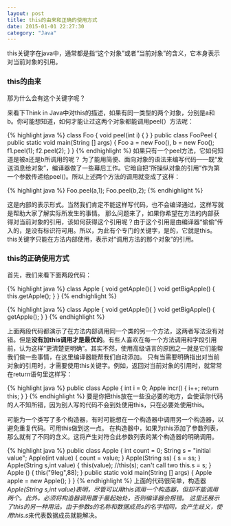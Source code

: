```yaml
---
layout: post
title: this的由来和正确的使用方式
date: 2015-01-01 22:27:30
category: "Java"
---
```


this关键字在java中，通常都是指“这个对象”或者“当前对象”的含义，它本身表示对当前对象的引用。

### this的由来

那为什么会有这个关键字呢？

来看下Think in Java中对this的描述，如果有同一类型的两个对象，分别是a和b。你可能想知道，如何才能让过这两个对象都能调用peel(）方法呢：

{% highlight java %}
class Foo {
	void peel(int i) { }
}
public class FooPeel {
	public static void main(String [] args) {
		Foo a = new Foo(),
			b = new Foo();
		f1.peel(1);
		f2.peel(2);
	}
}
{% endhighlight %}
如果只有一个peel方法，它如何知道是被a还是b所调用的呢？
为了能用简便、面向对象的语法来编写代码——既“发送消息给对象”，编译器做了一些幕后工作。它暗自把“所操纵对象的引用”作为第一个参数传递给peel()。所以上述两个方法的调用就变成了这样：

{% highlight java %}
Foo.peel(a,1);
Foo.peel(b,2);
{% endhighlight %}

这是内部的表示形式。当然我们肯定不能这样写代码，也不会编译通过，这样写就是帮助大家了解实际所发生的事情。
那么问题来了，如果你希望在方法的内部获得对当前对象的引用，该如何获得这个引用呢？由于这个引用是由编译器“偷偷”传入的，是没有标识符可用。所以，为此有个专门的关键字，是的，它就是this。this关键字只能在方法内部使用，表示对“调用方法的那个对象”的引用。

### this的正确使用方式
首先，我们来看下面两段代码：

{% highlight java %}
class Apple {
    void getApple(){
    }
    void getBigApple() {
        this.getApple();
    }
}
{% endhighlight %}

{% highlight java %}
class Apple {
    void getApple(){
    }
    void getBigApple() {
        getApple();
    }
}
{% endhighlight %}

上面两段代码都演示了在方法内部调用同一个类的另一个方法，这两者写法没有对错。但是**没有加this调用才是最优的**。有些人喜欢在每一个方法调用和字段引用前，认为这样“更清楚更明确”。其实不然，使用高级语言的原因之一就是它们能帮我们做一些事情，在这里编译器能帮我们自动添加。
只有当需要明确指出对当前对象的引用时，才需要使用this关键字。例如，返回对当前对象的引用时，就常常在return语句里这样写：

{% highlight java %}
public class Apple {
	int i = 0;
	Apple incr() {
		i++;
		return this;
	}
}
{% endhighlight %}
要是你把this放在一些没必要的地方，会使读你代码的人不知所错，因为别人写的代码不会到处使用this，只在必要处使用this。

可能为一个类写了多个构造器，有时可能想在一个构造器中调用另一个构造器，以避免重复代码。可用this做到这一点。
在构造器中，如果为this添加了参数列表，那么就有了不同的含义。这将产生对符合此参数列表的某个构造器的明确调用。

{% highlight java %}
public class Apple {
	int count = 0;
	String s = "initial value";
	Apple(int value) {
		count = value;
	}
	Apple(String ss) {
		s = ss;
	}
	Apple(String s,int value) {
		this(value);
		//this(s); can't call two
		this.s = s; 
	}
	Apple () {
		this("9leg",88);
	}
	public static void main(String [] args) {
		Apple apple = new Apple();
	}
}
{% endhighlight %}
上面的代码很简单，构造器*Apple(String s,int value)*表明，尽管可以用this调用一个构造器，但却不能调用两个。此外，必须将构造器调用置于最起始处，否则编译器会报错。
这里还展示了this的另一种用法。由于参数s的名称和数据成员s的名字相同，会产生歧义，使用*this.s*来代表数据成员就能解决。